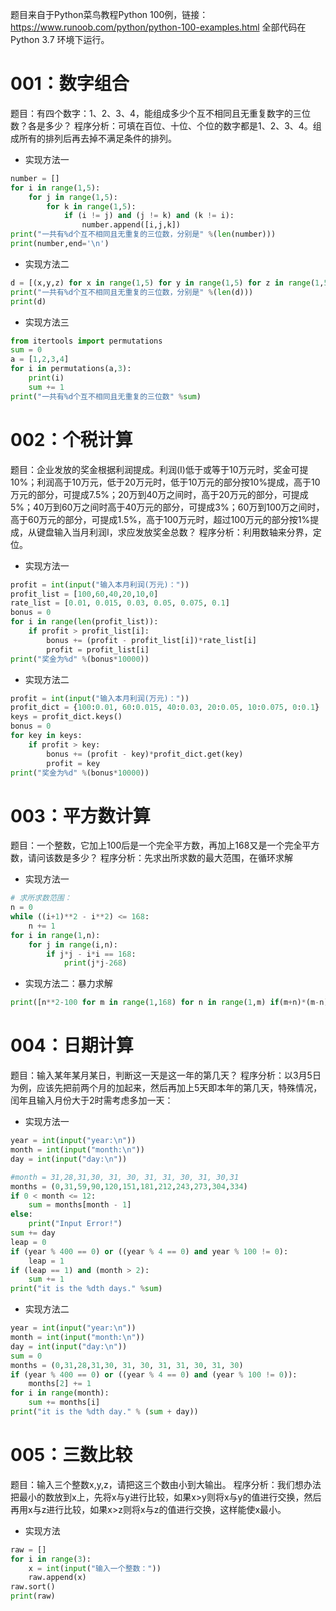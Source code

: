 题目来自于Python菜鸟教程Python 100例，链接：https://www.runoob.com/python/python-100-examples.html
全部代码在Python 3.7 环境下运行。

# 001：数字组合
题目：有四个数字：1、2、3、4，能组成多少个互不相同且无重复数字的三位数？各是多少？
程序分析：可填在百位、十位、个位的数字都是1、2、3、4。组成所有的排列后再去掉不满足条件的排列。

- 实现方法一
```python
number = []
for i in range(1,5):
    for j in range(1,5):
        for k in range(1,5):
            if (i != j) and (j != k) and (k != i):
                number.append([i,j,k])
print("一共有%d个互不相同且无重复的三位数，分别是" %(len(number)))
print(number,end='\n')
```
- 实现方法二
```python
d = [(x,y,z) for x in range(1,5) for y in range(1,5) for z in range(1,5) if (x!=y) and (x!=z) and (y!=z)]
print("一共有%d个互不相同且无重复的三位数，分别是" %(len(d)))
print(d)
```
- 实现方法三
```python
from itertools import permutations
sum = 0
a = [1,2,3,4]
for i in permutations(a,3):
    print(i)
    sum += 1
print("一共有%d个互不相同且无重复的三位数" %sum)
```

# 002：个税计算
题目：企业发放的奖金根据利润提成。利润(I)低于或等于10万元时，奖金可提10%；利润高于10万元，低于20万元时，低于10万元的部分按10%提成，高于10万元的部分，可提成7.5%；20万到40万之间时，高于20万元的部分，可提成5%；40万到60万之间时高于40万元的部分，可提成3%；60万到100万之间时，高于60万元的部分，可提成1.5%，高于100万元时，超过100万元的部分按1%提成，从键盘输入当月利润I，求应发放奖金总数？
程序分析：利用数轴来分界，定位。
- 实现方法一
```python
profit = int(input("输入本月利润(万元)："))
profit_list = [100,60,40,20,10,0]
rate_list = [0.01, 0.015, 0.03, 0.05, 0.075, 0.1]
bonus = 0
for i in range(len(profit_list)):
    if profit > profit_list[i]:
        bonus += (profit - profit_list[i])*rate_list[i]
        profit = profit_list[i]
print("奖金为%d" %(bonus*10000))
```

- 实现方法二
```python
profit = int(input("输入本月利润(万元)："))
profit_dict = {100:0.01, 60:0.015, 40:0.03, 20:0.05, 10:0.075, 0:0.1}
keys = profit_dict.keys()
bonus = 0
for key in keys:
    if profit > key:
        bonus += (profit - key)*profit_dict.get(key)
        profit = key
print("奖金为%d" %(bonus*10000))
```

# 003：平方数计算
题目：一个整数，它加上100后是一个完全平方数，再加上168又是一个完全平方数，请问该数是多少？
程序分析：先求出所求数的最大范围，在循环求解
- 实现方法一
```python
# 求所求数范围：
n = 0
while ((i+1)**2 - i**2) <= 168:
    n += 1
for i in range(1,n):
    for j in range(i,n):
        if j*j - i*i == 168:
            print(j*j-268)
```

- 实现方法二：暴力求解
```python
print([n**2-100 for m in range(1,168) for n in range(1,m) if(m+n)*(m-n)==168])
```

# 004：日期计算
题目：输入某年某月某日，判断这一天是这一年的第几天？
程序分析：以3月5日为例，应该先把前两个月的加起来，然后再加上5天即本年的第几天，特殊情况，闰年且输入月份大于2时需考虑多加一天：
- 实现方法一
```python
year = int(input("year:\n"))
month = int(input("month:\n"))
day = int(input("day:\n"))

#month = 31,28,31,30, 31, 30, 31, 31, 30, 31, 30,31
months = (0,31,59,90,120,151,181,212,243,273,304,334)
if 0 < month <= 12:
    sum = months[month - 1]
else:
    print("Input Error!")
sum += day
leap = 0
if (year % 400 == 0) or ((year % 4 == 0) and year % 100 != 0):
    leap = 1
if (leap == 1) and (month > 2):
    sum += 1
print("it is the %dth days." %sum)
```

- 实现方法二
```python
year = int(input("year:\n"))
month = int(input("month:\n"))
day = int(input("day:\n"))
sum = 0
months = (0,31,28,31,30, 31, 30, 31, 31, 30, 31, 30)
if (year % 400 == 0) or ((year % 4 == 0) and (year % 100 != 0)):
    months[2] += 1
for i in range(month):
    sum += months[i]
print("it is the %dth day." % (sum + day))
```

# 005：三数比较
题目：输入三个整数x,y,z，请把这三个数由小到大输出。
程序分析：我们想办法把最小的数放到x上，先将x与y进行比较，如果x>y则将x与y的值进行交换，然后再用x与z进行比较，如果x>z则将x与z的值进行交换，这样能使x最小。

- 实现方法
```python
raw = []
for i in range(3):
    x = int(input("输入一个整数："))
    raw.append(x)
raw.sort()
print(raw)
```
